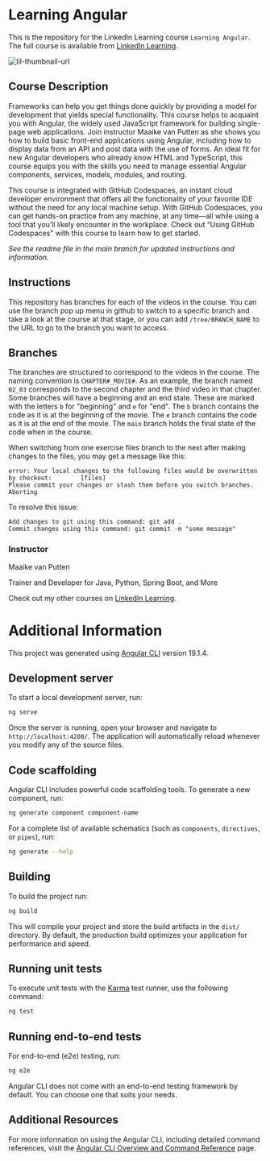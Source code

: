 # Learning Angular
This is the repository for the LinkedIn Learning course `Learning Angular`. The full course is available from [LinkedIn Learning][lil-course-url].

![lil-thumbnail-url]

## Course Description

<p>Frameworks can help you get things done quickly by providing a model for development that yields special functionality. This course helps to acquaint you with Angular, the widely used JavaScript framework for building single-page web applications. Join instructor Maaike van Putten as she shows you how to build basic front-end applications using Angular, including how to display data from an API and post data with the use of forms. An ideal fit for new Angular developers who already know HTML and TypeScript, this course equips you with the skills you need to manage essential Angular components, services, models, modules, and routing.</p><p>This course is integrated with GitHub Codespaces, an instant cloud developer environment that offers all the functionality of your favorite IDE without the need for any local machine setup. With GitHub Codespaces, you can get hands-on practice from any machine, at any time—all while using a tool that you’ll likely encounter in the workplace. Check out “Using GitHub Codespaces" with this course to learn how to get started.</p>

_See the readme file in the main branch for updated instructions and information._
## Instructions
This repository has branches for each of the videos in the course. You can use the branch pop up menu in github to switch to a specific branch and take a look at the course at that stage, or you can add `/tree/BRANCH_NAME` to the URL to go to the branch you want to access.

## Branches
The branches are structured to correspond to the videos in the course. The naming convention is `CHAPTER#_MOVIE#`. As an example, the branch named `02_03` corresponds to the second chapter and the third video in that chapter. 
Some branches will have a beginning and an end state. These are marked with the letters `b` for "beginning" and `e` for "end". The `b` branch contains the code as it is at the beginning of the movie. The `e` branch contains the code as it is at the end of the movie. The `main` branch holds the final state of the code when in the course.

When switching from one exercise files branch to the next after making changes to the files, you may get a message like this:

    error: Your local changes to the following files would be overwritten by checkout:        [files]
    Please commit your changes or stash them before you switch branches.
    Aborting

To resolve this issue:
	
    Add changes to git using this command: git add .
	Commit changes using this command: git commit -m "some message"

### Instructor

Maaike van Putten

Trainer and Developer for Java, Python, Spring Boot, and More
                            

Check out my other courses on [LinkedIn Learning](https://www.linkedin.com/learning/instructors/maaike-van-putten?u=104).


# Additional Information

This project was generated using [Angular CLI](https://github.com/angular/angular-cli) version 19.1.4.

## Development server

To start a local development server, run:

```bash
ng serve
```

Once the server is running, open your browser and navigate to `http://localhost:4200/`. The application will automatically reload whenever you modify any of the source files.

## Code scaffolding

Angular CLI includes powerful code scaffolding tools. To generate a new component, run:

```bash
ng generate component component-name
```

For a complete list of available schematics (such as `components`, `directives`, or `pipes`), run:

```bash
ng generate --help
```

## Building

To build the project run:

```bash
ng build
```

This will compile your project and store the build artifacts in the `dist/` directory. By default, the production build optimizes your application for performance and speed.

## Running unit tests

To execute unit tests with the [Karma](https://karma-runner.github.io) test runner, use the following command:

```bash
ng test
```

## Running end-to-end tests

For end-to-end (e2e) testing, run:

```bash
ng e2e
```

Angular CLI does not come with an end-to-end testing framework by default. You can choose one that suits your needs.

## Additional Resources

For more information on using the Angular CLI, including detailed command references, visit the [Angular CLI Overview and Command Reference](https://angular.dev/tools/cli) page.



[0]: # (Replace these placeholder URLs with actual course URLs)

[lil-course-url]: https://www.linkedin.com/learning/learning-angular-25357291
[lil-thumbnail-url]: https://media.licdn.com/dms/image/v2/D4D0DAQHNM7hvoN7Xaw/learning-public-crop_675_1200/B4DZXORi7jHkAc-/0/1742922461250?e=2147483647&v=beta&t=e0h9qETnB9Ysa-utxkfjBI-xPl1iV0goPk3Zeet4_3o
